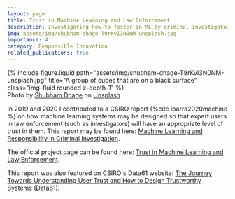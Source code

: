 ```yaml
---
layout: page
title: Trust in Machine Learning and Law Enforcement
description: Investigating how to foster in ML by criminal investigators
img: assets/img/shubham-dhage-T9rKvI3N0NM-unsplash.jpg
importance: 4
category: Responsible Innovation
related_publications: true
---
```


<div class="row">
    <div class="col-sm mt-3 mt-md-0">
        {% include figure.liquid path="assets/img/shubham-dhage-T9rKvI3N0NM-unsplash.jpg" title="A group of cubes that are on a black surface" class="img-fluid rounded z-depth-1" %}
    </div>
</div>
<div class="caption">
Photo by <a href="https://unsplash.com/@theshubhamdhage?utm_content=creditCopyText&utm_medium=referral&utm_source=unsplash">Shubham Dhage</a> on <a href="https://unsplash.com/photos/a-group-of-cubes-that-are-on-a-black-surface-T9rKvI3N0NM?utm_content=creditCopyText&utm_medium=referral&utm_source=unsplash">Unsplash</a>
</div>

In 2019 and 2020 I contributed to a CSIRO report {%cite ibarra2020machine %} on how machine learning systems may be designed so that expert users in law enforcement (such as investigators) will have an appropriate level of trust in them. This report may be found here: <a href="https://publications.csiro.au/publications/publication/PIcsiro:EP205485">Machine Learning and Responsibility in Criminal Investigation</a>.

The official project page can be found here: <a href="https://research.csiro.au/ri/trust-in-machine-learning-and-law-enforcement/">Trust in Machine Learning and Law Enforcement</a>.

This report was also featured on CSIRO's Data61 website:  <a href=
"https://www.csiro.au/en/news/All/Articles/2020/November/designing-trustworthy-machine-learning-systems">The Journey Towards Understanding User Trust and How to Design Trustworthy Systems (Data61)</a>.